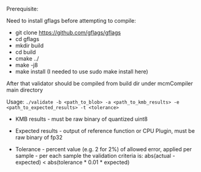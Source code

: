 Prerequisite:

Need to install gflags before attempting to compile:

  - git clone https://github.com/gflags/gflags
  - cd gflags
  - mkdir build
  - cd build
  - cmake ../
  - make -j8
  - make install (I needed to use sudo make install here)

After that validator should be compiled from build dir under mcmCompiler main directory

Usage: `./validate -b <path_to_blob> -a <path_to_kmb_results> -e <path_to_expected_results> -t <tolerance>`
  
  - KMB results - must be raw binary of quantized uint8
  
  - Expected results - output of reference function or CPU Plugin, must be raw binary of fp32
  
  - Tolerance - percent value (e.g. 2 for 2%) of allowed error, applied per sample - per each sample the validation criteria is:
  abs(actual - expected) < abs(tolerance * 0.01 * expected)
